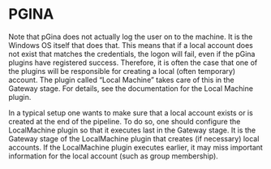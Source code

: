 # PGINA
Note that pGina does not actually log the user on to the machine. It is the Windows OS itself that does that. This means that if a local account does not exist that matches the credentials, the logon will fail, even if the pGina plugins have registered success. Therefore, it is often the case that one of the plugins will be responsible for creating a local (often temporary) account. The plugin called “Local Machine” takes care of this in the Gateway stage. For details, see the documentation for the Local Machine plugin.

In a typical setup one wants to make sure that a local account exists or is created at the end of the pipeline. To do so, one should configure the LocalMachine plugin so that it executes last in the Gateway stage. It is the Gateway stage of the LocalMachine plugin that creates (if necessary) local accounts. If the LocalMachine plugin executes earlier, it may miss important information for the local account (such as group membership).


